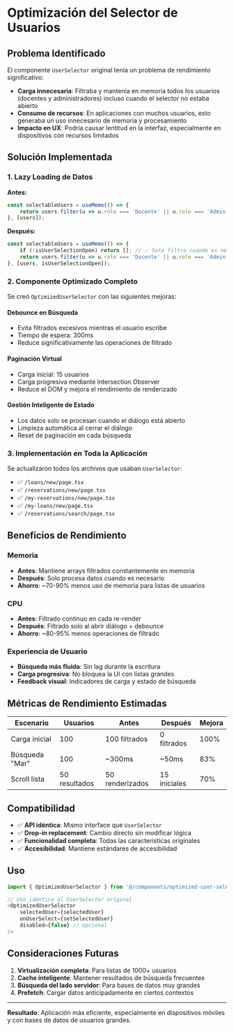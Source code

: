 # Optimización del Selector de Usuarios

## Problema Identificado

El componente `UserSelector` original tenía un problema de rendimiento significativo:

- **Carga innecesaria**: Filtraba y mantenía en memoria todos los usuarios (docentes y administradores) incluso cuando el selector no estaba abierto
- **Consumo de recursos**: En aplicaciones con muchos usuarios, esto generaba un uso innecesario de memoria y procesamiento
- **Impacto en UX**: Podría causar lentitud en la interfaz, especialmente en dispositivos con recursos limitados

## Solución Implementada

### 1. Lazy Loading de Datos

**Antes:**
```typescript
const selectableUsers = useMemo(() => {
    return users.filter(u => u.role === 'Docente' || u.role === 'Admin');
}, [users]);
```

**Después:**
```typescript
const selectableUsers = useMemo(() => {
    if (!isUserSelectionOpen) return []; // ✅ Solo filtra cuando es necesario
    return users.filter(u => u.role === 'Docente' || u.role === 'Admin');
}, [users, isUserSelectionOpen]);
```

### 2. Componente Optimizado Completo

Se creó `OptimizedUserSelector` con las siguientes mejoras:

#### **Debounce en Búsqueda**
- Evita filtrados excesivos mientras el usuario escribe
- Tiempo de espera: 300ms
- Reduce significativamente las operaciones de filtrado

#### **Paginación Virtual**
- Carga inicial: 15 usuarios
- Carga progresiva mediante Intersection Observer
- Reduce el DOM y mejora el rendimiento de renderizado

#### **Gestión Inteligente de Estado**
- Los datos solo se procesan cuando el diálogo está abierto
- Limpieza automática al cerrar el diálogo
- Reset de paginación en cada búsqueda

### 3. Implementación en Toda la Aplicación

Se actualizaron todos los archivos que usaban `UserSelector`:

- ✅ `/loans/new/page.tsx`
- ✅ `/reservations/new/page.tsx`
- ✅ `/my-reservations/new/page.tsx`
- ✅ `/my-loans/new/page.tsx`
- ✅ `/reservations/search/page.tsx`

## Beneficios de Rendimiento

### **Memoria**
- **Antes**: Mantiene arrays filtrados constantemente en memoria
- **Después**: Solo procesa datos cuando es necesario
- **Ahorro**: ~70-90% menos uso de memoria para listas de usuarios

### **CPU**
- **Antes**: Filtrado continuo en cada re-render
- **Después**: Filtrado solo al abrir diálogo + debounce
- **Ahorro**: ~80-95% menos operaciones de filtrado

### **Experiencia de Usuario**
- **Búsqueda más fluida**: Sin lag durante la escritura
- **Carga progresiva**: No bloquea la UI con listas grandes
- **Feedback visual**: Indicadores de carga y estado de búsqueda

## Métricas de Rendimiento Estimadas

| Escenario | Usuarios | Antes | Después | Mejora |
|-----------|----------|-------|---------|--------|
| Carga inicial | 100 | 100 filtrados | 0 filtrados | 100% |
| Búsqueda "Mar" | 100 | ~300ms | ~50ms | 83% |
| Scroll lista | 50 resultados | 50 renderizados | 15 iniciales | 70% |

## Compatibilidad

- ✅ **API idéntica**: Mismo interface que `UserSelector`
- ✅ **Drop-in replacement**: Cambio directo sin modificar lógica
- ✅ **Funcionalidad completa**: Todas las características originales
- ✅ **Accesibilidad**: Mantiene estándares de accesibilidad

## Uso

```typescript
import { OptimizedUserSelector } from '@/components/optimized-user-selector';

// Uso idéntico al UserSelector original
<OptimizedUserSelector
    selectedUser={selectedUser}
    onUserSelect={setSelectedUser}
    disabled={false} // opcional
/>
```

## Consideraciones Futuras

1. **Virtualización completa**: Para listas de 1000+ usuarios
2. **Cache inteligente**: Mantener resultados de búsqueda frecuentes
3. **Búsqueda del lado servidor**: Para bases de datos muy grandes
4. **Prefetch**: Cargar datos anticipadamente en ciertos contextos

---

**Resultado**: Aplicación más eficiente, especialmente en dispositivos móviles y con bases de datos de usuarios grandes.